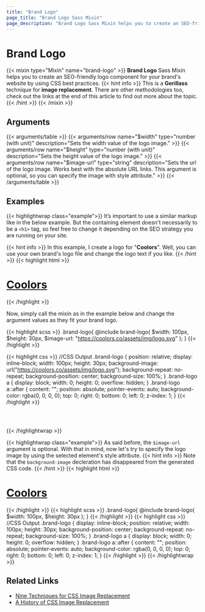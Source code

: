 ```yaml
---
title: "Brand Logo"
page_title: "Brand Logo Sass Mixin"
page_description: "Brand Logo Sass Mixin helps you to create an SEO-friendly logo component for your brand's website by using CSS best practices."
---
```


# Brand Logo

{{< mixin type="Mixin" name="brand-logo" >}}
**Brand Logo** Sass Mixin helps you to create an SEO-friendly logo component for your brand's website by using CSS best practices.
{{< hint info >}}
This is a **Gerillass** technique for **image replacement**. There are other methodologies too, check out the links at the end of this article to find out more about the topic.
{{< /hint >}}
{{< /mixin >}}

## Arguments

{{< arguments/table >}}
  {{< arguments/row name="$width" type="number (with unit)" description="Sets the width value of the logo image." >}}
  {{< arguments/row name="$height" type="number (with unit)" description="Sets the height value of the logo image." >}}
  {{< arguments/row name="$image-url" type="string" description="Sets the url of the logo image. Works best with the absolute URL links. This argument is optional, so you can specify the image with style attribute." >}}
{{< /arguments/table >}}

## Examples

{{< highlightwrap class="example">}}
It’s important to use a similar markup like in the below example. But the containing element doesn't necessarily to be a `<h1>` tag, so feel free to change it depending on the SEO strategy you are running on your site.

{{< hint info >}}
In this example, I create a logo for "**Coolors**". Well, you can use your own brand's logo file and change the logo text if you like.
{{< /hint >}}
{{< highlight html >}}
<h1 class="brand-logo">
  <a href="#">Coolors</a>
</h1>
{{< /highlight >}}

Now, simply call the mixin as in the example below and change the argument values as they fit your brand logo.

{{< highlight scss >}}
.brand-logo{
  @include brand-logo(
    $width: 100px,
    $height: 30px,
    $image-url: "https://coolors.co/assets/img/logo.svg"
  );
}
{{< /highlight >}}

{{< highlight css >}}
//CSS Output
.brand-logo {
  position: relative;
  display: inline-block;
  width: 100px;
  height: 30px;
  background-image: url("https://coolors.co/assets/img/logo.svg");
  background-repeat: no-repeat;
  background-position: center;
  background-size: 100%;
}
.brand-logo a {
  display: block;
  width: 0;
  height: 0;
  overflow: hidden;
}
.brand-logo a::after {
  content: "";
  position: absolute;
  pointer-events: auto;
  background-color: rgba(0, 0, 0, 0);
  top: 0;
  right: 0;
  bottom: 0;
  left: 0;
  z-index: 1;
}
{{< /highlight >}}

<style>
.brand-logo.example01 {
  position: relative;
  display: inline-block;
  width: 100px;
  height: 30px;
  background-image: url("https://coolors.co/assets/img/logo.svg");
  background-repeat: no-repeat;
  background-position: center;
  background-size: 100%;
  margin: 0;
}
.brand-logo.example01 a {
  display: block;
  width: 0;
  height: 0;
  overflow: hidden;
}
.brand-logo.example01 a::after {
  content: "";
  position: absolute;
  pointer-events: auto;
  background-color: rgba(0, 0, 0, 0);
  top: 0;
  right: 0;
  bottom: 0;
  left: 0;
  z-index: 1;
}
</style>

<h1 class="brand-logo example01">
  <a href="#">Coolors</a>
</h1>

{{< /highlightwrap >}}


{{< highlightwrap class="example">}}
As said before, the `$image-url` argument is optional. With that in mind, now let's try to specify the logo image by using the selected element's style attribute.
{{< hint info >}}
Note that the `background-image` decleration has disappeared from the generated CSS code.
{{< /hint >}}
{{< highlight html >}}
<h1 class="brand-logo" style="background-image: url(https://coolors.co/assets/img/logo.svg);">
  <a href="#">Coolors</a>
</h1>
{{< /highlight >}}
{{< highlight scss >}}
.brand-logo{
  @include brand-logo(
    $width: 100px,
    $height: 30px
  );
}
{{< /highlight >}}
{{< highlight css >}}
//CSS Output
.brand-logo {
  display: inline-block;
  position: relative;
  width: 100px;
  height: 30px;
  background-position: center;
  background-repeat: no-repeat;
  background-size: 100%;
}
.brand-logo a {
  display: block;
  width: 0;
  height: 0;
  overflow: hidden;
}
.brand-logo a::after {
  content: "";
  position: absolute;
  pointer-events: auto;
  background-color: rgba(0, 0, 0, 0);
  top: 0;
  right: 0;
  bottom: 0;
  left: 0;
  z-index: 1;
}
{{< /highlight >}}
{{< /highlightwrap >}}

## Related Links
* [Nine Techniques for CSS Image Replacement](https://css-tricks.com/css-image-replacement/)
* [A History of CSS Image Replacement](https://www.sitepoint.com/css-image-replacement-text-indent-negative-margins-and-more/)


